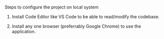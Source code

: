 Steps to configure the project on local system

1. Install Code Editor like VS Code to be able to read/modify the codebase.

2. Install any one browser (preferrably Google Chrome) to use the application.